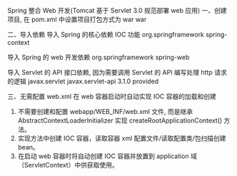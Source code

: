 Spring 整合 Web 开发(Tomcat 基于 Servlet 3.0 规范部署 web 应用)
一、创建项目, 在 pom.xml 中设置项目打包方式为 war
   <packaging>war</packaging>

二、导入依赖
导入 Spring 的核心依赖 IOC 功能
<dependency>
    <groupId>org.springframework</groupId>
    <artifactId>spring-context</artifactId>
</dependency>

导入 Spring 的 web 开发依赖
<dependency>
    <groupId>org.springframework</groupId>
    <artifactId>spring-web</artifactId>
</dependency>

导入 Servlet 的 API 接口依赖, 因为需要调用 Servlet 的 API 编写处理 http 请求的逻辑
<dependency>
    <groupId>javax.servlet</groupId>
    <artifactId>javax.servlet-api</artifactId>
    <version>3.1.0</version>
    <scope>provided</scope>
</dependency>

三、无需配置 web.xml 在 web 容器启动时自动实现 IOC 容器的加载和创建
 1. 不需要创建和配置 webapp/WEB_INF/web.xml 文件, 
    而是继承  AbstractContextLoaderInitializer 实现 createRootApplicationContext() 方法。
 2. 实现方法中创建 IOC 容器，读取容器 xml 配置文件/读取配置类/包扫描创建 bean。
 3. 在启动 web 容器时将自动创建 IOC 容器并放置到 application 域（ServletContext）中供获取使用。
